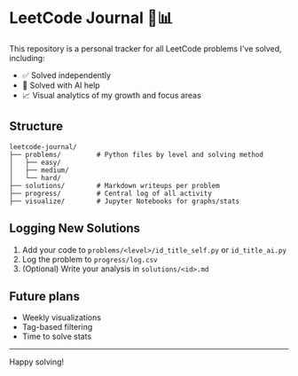 # LeetCode Journal 🧠📊

This repository is a personal tracker for all LeetCode problems I've solved, including:
- ✅ Solved independently
- 🤖 Solved with AI help
- 📈 Visual analytics of my growth and focus areas

## Structure

```
leetcode-journal/
├── problems/         # Python files by level and solving method
│   ├── easy/
│   ├── medium/
│   └── hard/
├── solutions/        # Markdown writeups per problem
├── progress/         # Central log of all activity
├── visualize/        # Jupyter Notebooks for graphs/stats
```

## Logging New Solutions

1. Add your code to `problems/<level>/id_title_self.py` or `id_title_ai.py`
2. Log the problem to `progress/log.csv`
3. (Optional) Write your analysis in `solutions/<id>.md`

## Future plans
- Weekly visualizations
- Tag-based filtering
- Time to solve stats

---

Happy solving!
